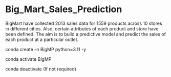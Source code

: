 # Big_Mart_Sales_Prediction
BigMart have collected 2013 sales data for 1559 products across 10 stores in different cities. Also, certain attributes of each product and store have been defined. The aim is to build a predictive model and predict the sales of each product at a particular outlet. 

conda create -n BigMP python=3.11 -y

conda activate BigMP

conda deactivate (If not required)
